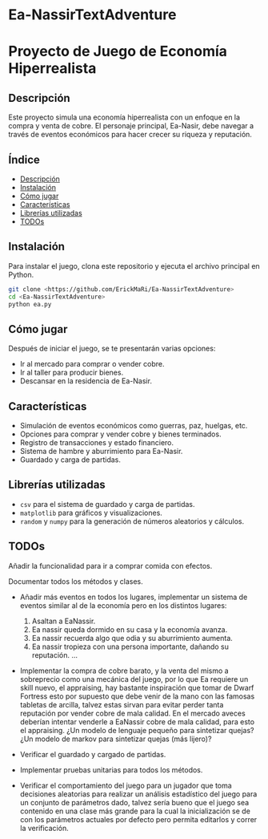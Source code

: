 # Ea-NassirTextAdventure
# Proyecto de Juego de Economía Hiperrealista

## Descripción
Este proyecto simula una economía hiperrealista con un enfoque en la compra y venta de cobre. El personaje principal, Ea-Nasir, debe navegar a través de eventos económicos para hacer crecer su riqueza y reputación. 

## Índice
- [Descripción](#descripción)
- [Instalación](#instalación)
- [Cómo jugar](#cómo-jugar)
- [Características](#características)
- [Librerías utilizadas](#librerías-utilizadas)
- [TODOs](#todos)

## Instalación
Para instalar el juego, clona este repositorio y ejecuta el archivo principal en Python.

```bash
git clone <https://github.com/ErickMaRi/Ea-NassirTextAdventure>
cd <Ea-NassirTextAdventure>
python ea.py
```

## Cómo jugar
Después de iniciar el juego, se te presentarán varias opciones:
- Ir al mercado para comprar o vender cobre.
- Ir al taller para producir bienes.
- Descansar en la residencia de Ea-Nasir.

## Características
- Simulación de eventos económicos como guerras, paz, huelgas, etc.
- Opciones para comprar y vender cobre y bienes terminados.
- Registro de transacciones y estado financiero.
- Sistema de hambre y aburrimiento para Ea-Nasir.
- Guardado y carga de partidas.

## Librerías utilizadas
- `csv` para el sistema de guardado y carga de partidas.
- `matplotlib` para gráficos y visualizaciones.
- `random` y `numpy` para la generación de números aleatorios y cálculos.

## TODOs
Añadir la funcionalidad para ir a comprar comida con efectos.

Documentar todos los métodos y clases.

- Añadir más eventos en todos los lugares, implementar un sistema de eventos similar al de la economía pero en los distintos lugares:
    1. Asaltan a EaNassir.
    2. Ea nassir queda dormido en su casa y la economía avanza.
    3. Ea nassir recuerda algo que odia y su aburrimiento aumenta.
    4. Ea nassir tropieza con una persona importante, dañando su reputación.
    ...

- Implementar la compra de cobre barato, y la venta del mismo a sobreprecio como una mecánica del juego,
    por lo que Ea requiere un skill nuevo, el appraising, hay bastante inspiración que tomar de Dwarf Fortress
    esto por supuesto que debe venir de la mano con las famosas tabletas de arcilla, talvez estas sirvan para 
    evitar perder tanta reputación por vender cobre de mala calidad. En el mercado aveces deberían intentar venderle
    a EaNassir cobre de mala calidad, para esto el appraising. 
        ¿Un modelo de lenguaje pequeño para sintetizar quejas?
        ¿Un modelo de markov para sintetizar quejas (más lijero)?

- Verificar el guardado y cargado de partidas.

- Implementar pruebas unitarias para todos los métodos.

- Verificar el comportamiento del juego para un jugador que toma decisiones aleatorias para realizar un análisis
    estadístico del juego para un conjunto de parámetros dado, talvez sería bueno que el juego sea contenido
    en una clase más grande para la cual la inicialización se de con los parámetros actuales por defecto pero permita
    editarlos y correr la verificación.
